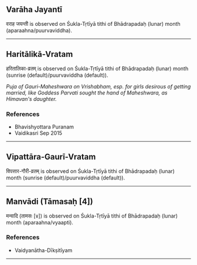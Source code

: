 ## Varāha Jayantī
वराह जयन्ती is observed on Śukla-Tṛtīyā tithi of Bhādrapadaḥ (lunar) month (aparaahna/puurvaviddha).



---
## Haritālikā-Vratam
हरितालिका-व्रतम् is observed on Śukla-Tṛtīyā tithi of Bhādrapadaḥ (lunar) month (sunrise (default)/puurvaviddha (default)).

_Puja of Gauri-Maheshwara on Vrishabham, esp. for girls desirous of getting married, like Goddess Parvati sought the hand of Maheshwara, as Himavan's daughter._
### References
* Bhavishyottara Puranam
* Vaidikasri Sep 2015


---
## Vipattāra-Gaurī-Vratam
विपत्तार-गौरी-व्रतम् is observed on Śukla-Tṛtīyā tithi of Bhādrapadaḥ (lunar) month (sunrise (default)/puurvaviddha (default)).



---
## Manvādi (Tāmasaḥ [4])
मन्वादि (तामसः [४]) is observed on Śukla-Tṛtīyā tithi of Bhādrapadaḥ (lunar) month (aparaahna/vyaapti).


### References
* Vaidyanātha-Dīkṣitīyam


---
